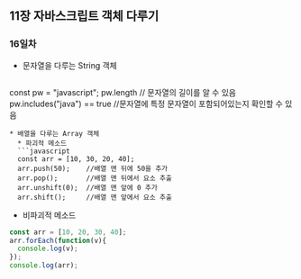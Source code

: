 ## 11장 자바스크립트 객체 다루기   
      
### 16일차  
    

* 문자열을 다루는 String 객체   
  ```javascript
const pw = "javascript";
pw.length // 문자열의 길이를 알 수 있음
pw.includes("java") == true //문자열에 특정 문자열이 포함되어있는지 확인할 수 있음
```   
* 배열을 다루는 Array 객체
  * 파괴적 메소드    
  ```javascript
  const arr = [10, 30, 20, 40];
  arr.push(50);    //배열 맨 뒤에 50을 추가
  arr.pop();       //배열 맨 뒤에서 요소 추출
  arr.unshift(0);  //배열 맨 앞에 0 추가
  arr.shift();     //배열 맨 앞에서 요소 추출
  ```
 * 비파괴적 메소드    
  ```javascript
  const arr = [10, 20, 30, 40];
  arr.forEach(function(v){
    console.log(v);
  });
  console.log(arr);
  ```
